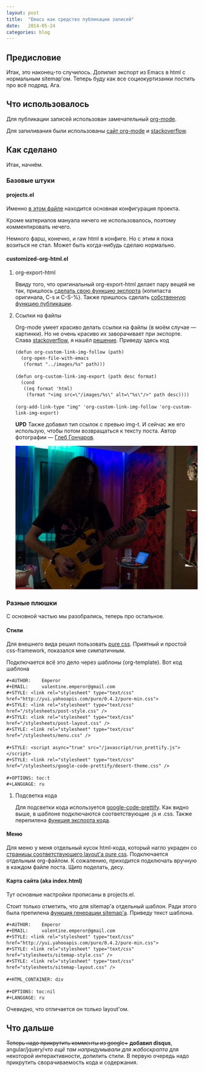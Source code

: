 ```yaml
---
layout: post
title:  "Emacs как средство публикации записей"
date:   2014-05-24
categories: blog
---
```


## Предисловие

Итак, это наконец-то случилось. Допилил экспорт из Emacs в html с нормальным sitemap'ом. Теперь буду как все социокуртизанки постить про всё подряд. Ага.

## Что использовалось

Для публикации записей использован замечательный [org-mode](http://www.emacswiki.org/emacs/OrgMode).

Для запиливания были использованы [сайт org-mode](http://orgmode.org/) и [stackoverflow](http://stackoverflow.com/).

## Как сделано

Итак, начнём.

### Базовые штуки

#### projects.el

Именно [в этом файле](https://github.com/vemperor/Blog-Source/blob/master/projects.el) находится основная конфигурация проекта.

Кроме материалов мануала ничего не использовалось, поэтому комментировать нечего.

Немного фарш, конечно, и raw html в конфиге. Но с этим я пока возиться не стал. Может быть когда-нибудь сделаю нормально.

#### customized-org-html.el

1.  org-export-html

    Ввиду того, что оригинальный org-export-html делает пару вещей не так, пришлось [сделать свою функцию экспорта](https://github.com/vemperor/emacs_config/blob/20999812763e86b95dfe84c3d57bbe8c1f28c416/.emacs.d/global/customized-org-html.el#L587) (копипаста оригинала, C-s и C-S-%). Также пришлось сделать [собственную функцию публикации](https://github.com/vemperor/emacs_config/blob/20999812763e86b95dfe84c3d57bbe8c1f28c416/.emacs.d/global/customized-org-html.el#L45).

2.  Ссылки на файлы

    Org-mode умеет красиво делать ссылки на файлы (в моём случае — картинки). Но не очень красиво их заворачивает при экспорте. Слава [stackoverflow](http://stackoverflow.com/), я нашёл [решение](http://stackoverflow.com/questions/14684263/how-to-org-mode-image-absolute-path-of-export-html). Приведу здесь код

        (defun org-custom-link-img-follow (path)
          (org-open-file-with-emacs
           (format "../images/%s" path)))

        (defun org-custom-link-img-export (path desc format)
          (cond
           ((eq format 'html)
            (format "<img src=\"/images/%s\" alt=\"%s\"/>" path desc))))

        (org-add-link-type "img" 'org-custom-link-img-follow 'org-custom-link-img-export)

    **UPD**
    Также добавил тип ссылок с превью img-t. И сейчас же его использую, чтобы потом возвращаться к тексту поста. Автор фотографии — [Глеб Гончаров](http://gongled.ru/).

    ![Тестовое изображение](/assets/img/posts/2014-05-24-emacs-blogging/test.jpg)

### Разные плюшки

С основной частью мы разобрались, теперь про остальное.

#### Стили

Для внешнего вида решил пользовать [pure css](http://purecss.io/). Приятный и простой css-framework, показался мне симпатичным.

Подключается всё это дело через шаблоны (org-template). Вот код шаблона

    #+AUTHOR:    Emperor
    #+EMAIL:     valentine.emperor@gmail.com
    #+STYLE: <link rel="stylesheet" type="text/css" href="http://yui.yahooapis.com/pure/0.4.2/pure-min.css">
    #+STYLE: <link rel="stylesheet" type="text/css" href="/stylesheets/post-style.css" />
    #+STYLE: <link rel="stylesheet" type="text/css" href="/stylesheets/post-layout.css" />
    #+STYLE: <link rel="stylesheet" type="text/css" href="/stylesheets/menu.css" />

    #+STYLE: <script async="true" src="/javascript/run_prettify.js"></script>
    #+STYLE: <link rel="stylesheet" type="text/css" href="/stylesheets/google-code-prettify/desert-theme.css" />

    #+OPTIONS: toc:t
    #+LANGUAGE: ru

1.  Подсветка кода

    Для подсветки кода используется [google-code-prettify](http://code.google.com/p/google-code-prettify/). Как видно выше, в шаблоне подключаются соответствующие .js и .css. Также перепилена [функция экспорта кода](https://github.com/vemperor/emacs_config/blob/20999812763e86b95dfe84c3d57bbe8c1f28c416/.emacs.d/global/customized-org-html.el#L147).

#### Меню

Для меню у меня отдельный кусок html-кода, который нагло украден со [страницы соответствующего layout'а pure css](http://purecss.io/layouts/side-menu/). Подключается отдельным org-файлом. К сожалению, приходится подключать вручную в каждом файле поста. Щито поделать, десу.

#### Карта сайта (aka index.html)

Тут основные настройки прописаны в projects.el.

Стоит только отметить, что для sitemap'а отдельный шаблон. Ради этого была препилена [функция генерации sitemap'а](https://github.com/vemperor/emacs_config/blob/20999812763e86b95dfe84c3d57bbe8c1f28c416/.emacs.d/global/customized-org-html.el#L53). Приведу текст шаблона.

    #+AUTHOR:    Emperor
    #+EMAIL:     valentine.emperor@gmail.com
    #+STYLE: <link rel="stylesheet" type="text/css" href="http://yui.yahooapis.com/pure/0.4.2/pure-min.css">
    #+STYLE: <link rel="stylesheet" type="text/css" href="stylesheets/sitemap-style.css" />
    #+STYLE: <link rel="stylesheet" type="text/css" href="stylesheets/sitemap-layout.css" />

    #+HTML_CONTAINER: div

    #+OPTIONS: toc:nil
    #+LANGUAGE: ru

Очевидно, что отличается он только layout'ом.

## Что дальше

~~Теперь надо прикрутить комменты из google+~~ **добавил disqus**, angular/jquery/_что ещё там напридумывали для жабоскрапта_ для некоторой интерактивности, допилить стили. В первую очередь надо прикрутить сворачиваемость кода и содержания.
